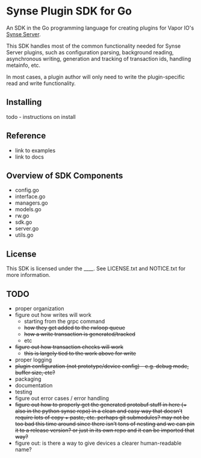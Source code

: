 # Synse Plugin SDK for Go
An SDK in the Go programming language for creating plugins for Vapor IO's 
[Synse Server][synse-server].

This SDK handles most of the common functionality needed for Synse Server plugins,
such as configuration parsing, background reading, asynchronous writing, generation
and tracking of transaction ids, handling metainfo, etc.

In most cases, a plugin author will only need to write the plugin-specific read and 
write functionality.


## Installing
todo - instructions on install

## Reference

- link to examples
- link to docs

## Overview of SDK Components

- config.go
- interface.go
- managers.go
- models.go
- rw.go
- sdk.go
- server.go
- utils.go


## License
This SDK is licensed under the ____. See LICENSE.txt and NOTICE.txt for more information.



## TODO
 - proper organization
 - figure out how writes will work
    - starting from the grpc command
    - ~~how they get added to the rwloop queue~~
    - ~~how a write transaction is generated/tracked~~
    - etc
 - ~~figure out how transaction checks will work~~
    - ~~this is largely tied to the work above for write~~
 - proper logging
 - ~~plugin configuration (not prototype/device config) - e.g. debug mode, buffer size, etc?~~
 - packaging
 - documentation
 - testing
 - figure out error cases / error handling
 - ~~figure out how to properly get the generated protobuf stuff in here (+ also in the python
   synse repo) in a clean and easy way that doesn't require lots of copy + paste, etc. perhaps
   git submodules? may not be too bad this time around since there isn't tons of nesting and
   we can pin it to a release version? or just in its own repo and it can be imported that way?~~
 - figure out: is there a way to give devices a clearer human-readable name?
 
 
[synse-server]: https://github.com/vapor-ware/synse-server